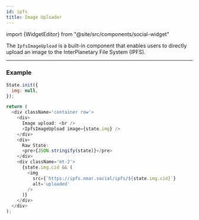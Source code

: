 ```yaml
---
id: ipfs
title: Image Uploader
---
```


import {WidgetEditor} from "@site/src/components/social-widget"

The `IpfsImageUpload` is a built-in component that enables users to directly upload an image to the InterPlanetary File System (IPFS).

<hr class="subsection" />

### Example

<WidgetEditor id='1' height="200px">

```javascript
State.init({
  img: null,
});

return (
  <div className='container row'>
    <div>
      Image upload: <br />
      <IpfsImageUpload image={state.img} />
    </div>
    <div>
      Raw State:
      <pre>{JSON.stringify(state)}</pre>
    </div>
    <div className='mt-2'>
      {state.img.cid && (
        <img
          src={`https://ipfs.near.social/ipfs/${state.img.cid}`}
          alt='uploaded'
        />
      )}
    </div>
  </div>
);
```

</WidgetEditor>